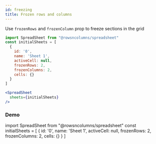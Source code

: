 ```yaml
---
id: freezing
title: Frozen rows and columns
---
```


Use `frozenRows` and `frozenColumn` prop to freeze sections in the grid


```jsx
import SpreadSheet from "@rowsncolumns/spreadsheet"
const initialSheets = [
  {
    id: '0',
    name: 'Sheet 1',
    activeCell: null,
    frozenRows: 2,
    frozenColumns: 2,
    cells: {}
  }
]

<SpreadSheet
  sheets={initialSheets}
/>

```


### Demo

import SpreadSheet from "@rowsncolumns/spreadsheet"
const initialSheets = [
  {
    id: '0',
    name: 'Sheet 1',
    activeCell: null,
    frozenRows: 2,
    frozenColumns: 2,
    cells: {}
  }
]

<SpreadSheet
  sheets={initialSheets}
/>